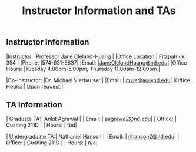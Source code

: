 ﻿---
title: Instructor Information and TAs
sidebar: mydoc_sidebar
permalink: mydoc_instructor.html
folder: mydoc
---

## Instructor Information

|Instructor: |Professor Jane Cleland-Huang |
|Office Location:|	Fitzpatrick 354 |
|Phone:  	|574-631-3637|
|Email:		|JaneClelandHuang@nd.edu|
|Office Hours: 	|Tuesday 4.00pm-5.00pm,  Thursday 11.00am-12.00pm |

|Co-Instructor: |Dr. Michael Vierhauser |
|Email:		| mvierhau@nd.edu|
|Office Hours: 	|	Upon request |


## TA Information

| Graduate TA:| Ankit Agrawal |
| Email: | aagrawa2@nd.edu|
| Office: | Cushing 211D |
| Hours: | tbd|

| Undergraduate TA:| Nathaniel Hanson |
| Email: | nhanson2@nd.edu|
| Office: | Cushing 211D |
| Hours: | n/a|



